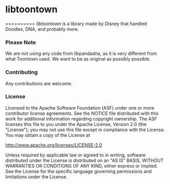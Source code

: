 # libtoontown
==========
_libtoontown_ is a library made by Disney that handled Doodles, DNA, and probably more.

### Please Note ###
We are not using any code from libpandadna, as it is very different from what Toontown used. We want to be as original as possibly possible.

### Contributing ###
Any contributions are welcome.

### License ###
Licensed to the Apache Software Foundation (ASF) under one or more contributor license agreements. See the NOTICE file distributed with this work for additional information regarding copyright ownership. The ASF licenses this file to you under the Apache License, Version 2.0 (the "License"); you may not use this file except in compliance with the License. You may obtain a copy of the License at

http://www.apache.org/licenses/LICENSE-2.0

Unless required by applicable law or agreed to in writing, software distributed under the License is distributed on an "AS IS" BASIS, WITHOUT WARRANTIES OR CONDITIONS OF ANY KIND, either express or implied. See the License for the specific language governing permissions and limitations under the License.
